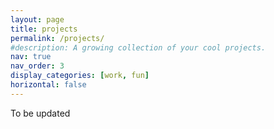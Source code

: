 ```yaml
---
layout: page
title: projects
permalink: /projects/
#description: A growing collection of your cool projects.
nav: true
nav_order: 3
display_categories: [work, fun]
horizontal: false
---
```


To be updated
